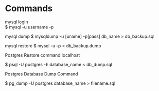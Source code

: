 # Commands

mysql login<br>
$ mysql -u username -p

mysql dump
$ mysqldump -u [uname] -p[pass] db_name > db_backup.sql

mysql restore
$ mysql -u <user> -p < db_backup.dump

Postgres Restore command localhost

$ psql -U postgres -h <server-name>  database_name <  db_dump.sql

Postgres Database Dump Command

$ pg_dump -U postgres database_name > filename.sql

